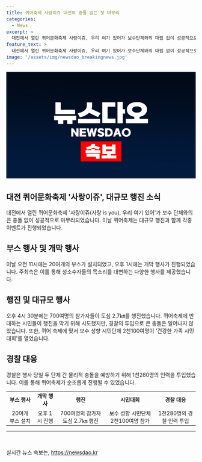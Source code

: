 ```yaml
---
title: 퀴어축제 사랑이쥬 대전의 충돌 없는 첫 마무리
categories:
  - News
excerpt: >
  대전에서 열린 퀴어문화축제 사랑이쥬, 우리 여기 있어가 보수단체와의 대립 없이 성공적으로 마무리됐다. 축제는 20여개 부스와 다양한 행사로 성소수자들의 목소리를 대변했고, 700여명의 참가자가 2.7㎞를 행진했다. 보수 성향 시민단체는 반대 행사를 열었지만, 직접적 충돌은 없었고 경찰이 물리적 충돌을 예방하기 위해 1천280명의 인력을 투입했다. 이로써 퀴어축제는 대전에서 관심을 끌었다.
feature_text: >
  대전에서 열린 퀴어문화축제 사랑이쥬, 우리 여기 있어가 보수단체와의 대립 없이 성공적으로 마무리됐다. 축제는 20여개 부스와 다양한 행사로 성소수자들의 목소리를 대변했고, 700여명의 참가자가 2.7㎞를 행진했다. 보수 성향 시민단체는 반대 행사를 열었지만, 직접적 충돌은 없었고 경찰이 물리적 충돌을 예방하기 위해 1천280명의 인력을 투입했다. 이로써 퀴어축제는 대전에서 관심을 끌었다.
image: '/assets/img/newsdao_breakingnews.jpg'
---
```


<p><img src="/assets/img/newsdao_breakingnews.jpg" alt="pcversion 속보" /></p>

<h2 data-ke-size="size26">대전 퀴어문화축제 '사랑이쥬', 대규모 행진 소식</h2>

<p data-ke-size="size16">대전에서 열린 퀴어문화축제 '사랑이쥬(사랑 is you), 우리 여기 있어'가 보수 단체와의 큰 충돌 없이 성공적으로 마무리되었습니다. 이날 퀴어축제는 대규모 행진과 함께 각종 이벤트가 진행되었습니다.</p>

<h2 data-ke-size="size26">부스 행사 및 개막 행사</h2>

<p data-ke-size="size16">이날 오전 11시에는 20여개의 부스가 설치되었고, 오후 1시에는 개막 행사가 진행되었습니다. 주최측은 이를 통해 성소수자들의 목소리를 대변하는 다양한 행사를 제공했습니다.</p>

<h2 data-ke-size="size26">행진 및 대규모 행사</h2>

<p data-ke-size="size16">오후 4시 30분에는 700여명의 참가자들이 도심 2.7㎞를 행진했습니다. 퀴어축제에 반대하는 시민들이 행진을 막기 위해 시도했지만, 경찰의 투입으로 큰 충돌은 일어나지 않았습니다. 또한, 퀴어 축제에 맞서 보수 성향 시민단체 2천100여명이 '건강한 가족 시민대회'를 열었습니다.</p>

<h2 data-ke-size="size26">경찰 대응</h2>

<p data-ke-size="size16">경찰은 행사 당일 두 단체 간 물리적 충돌을 예방하기 위해 1천280명의 인력을 투입했습니다. 이를 통해 퀴어축제가 순조롭게 진행될 수 있었습니다.</p>

<table>
  <tr>
    <td style="text-align: center; height: 17px;"><b>부스 행사</b></td>
    <td style="text-align: center; height: 17px;"><b>개막 행사</b></td>
    <td style="text-align: center; height: 17px;"><b>행진</b></td>
    <td style="text-align: center; height: 17px;"><b>시민대회</b></td>
    <td style="text-align: center; height: 17px;"><b>경찰 대응</b></td>
  </tr>
  <tr>
    <td style="text-align: center; height: 17px;">20여개 부스 설치</td>
    <td style="text-align: center; height: 17px;">오후 1시 진행</td>
    <td style="text-align: center; height: 17px;">700여명의 참가자 도심 2.7㎞ 행진</td>
    <td style="text-align: center; height: 17px;">보수 성향 시민단체 2천100여명 참가</td>
    <td style="text-align: center; height: 17px;">1천280명의 경찰 인력 투입</td>
  </tr>
</table>

<hr>

<p data-ke-size="size16">&nbsp;</p>
실시간 뉴스 속보는, <a href="https://newsdao.kr" rel="dofollow">https://newsdao.kr</a>


